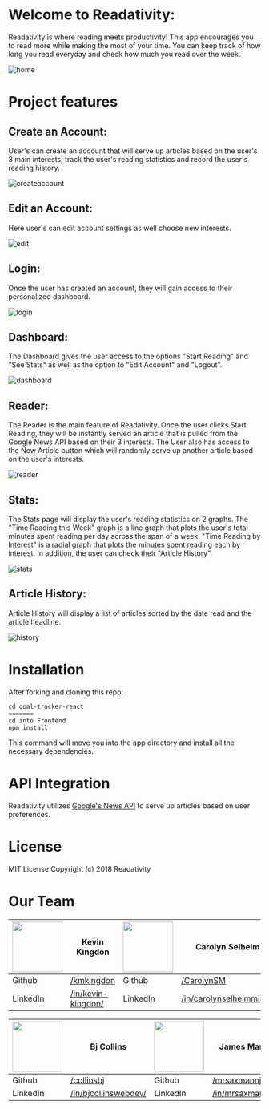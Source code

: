 # Welcome to Readativity:
Readativity is where reading meets productivity! This app encourages you to read more while making the most of your time. You can keep track of how long you read everyday and check how much you read over the week.

![home](https://user-images.githubusercontent.com/26389841/35991086-44684720-0cc3-11e8-8dea-217afda081e8.jpg)

# Project features
## Create an Account:
User's can create an account that will serve up articles based on the user's 3 main interests, track the user's reading statistics and record the user's reading history.

![createaccount](https://user-images.githubusercontent.com/26389841/35991021-1ec1e1fc-0cc3-11e8-8dca-8bd9d1d23e86.gif)

## Edit an Account:
Here user's can edit account settings as well choose new interests.

![edit](https://user-images.githubusercontent.com/26389841/35990895-c4bc55fc-0cc2-11e8-8bb5-f16e4008a94c.gif)

## Login:
Once the user has created an account, they will gain access to their personalized dashboard.

![login](https://user-images.githubusercontent.com/26389841/35990941-ea29dec2-0cc2-11e8-88c8-fdc8acdc4316.gif)

## Dashboard:
The Dashboard gives the user access to the options "Start Reading" and "See Stats" as well as the option to "Edit Account" and "Logout".

![dashboard](https://user-images.githubusercontent.com/26389841/35991049-329625da-0cc3-11e8-96d1-130db7d332b8.jpg)

## Reader:
The Reader is the main feature of Readativity.  Once the user clicks Start Reading, they will be instantly served an article that is pulled from the Google News API based on their 3 interests.  The User also has access to the New Article button which will randomly serve up another article based on the user's interests.

![reader](https://user-images.githubusercontent.com/26389841/35990976-006ec378-0cc3-11e8-9314-c90d24ac81fc.gif)

## Stats:
The Stats page will display the user's reading statistics on 2 graphs.  The "Time Reading this Week" graph is a line graph that plots the user's total minutes spent reading per day across the span of a week.  "Time Reading by Interest" is a radial graph that plots the minutes spent reading each by interest.  In addition, the user can check their "Article History".

![stats](https://user-images.githubusercontent.com/26389841/35991887-dc0fc290-0cc5-11e8-86ef-bc4ef6d24a9b.gif)

## Article History:
Article History will display a list of articles sorted by the date read and the article headline.

![history](https://user-images.githubusercontent.com/26389841/35991862-c55eb844-0cc5-11e8-9148-48f1cd5e684a.gif)

# Installation
After forking and cloning this repo:
```
cd goal-tracker-react
=======
cd into Frontend
npm install

```
This command will move you into the app directory and install all the necessary dependencies.

# API Integration
Readativity utilizes [Google's News API](https://newsapi.org/s/google-news-api) to serve up articles based on user preferences.


# License
MIT License Copyright (c) 2018 Readativity

# Our Team

|<img src="https://user-images.githubusercontent.com/32685092/35702971-d0b4e966-0757-11e8-8098-c2819dff5e58.png" width="100"> | Kevin Kingdon    | <img src="https://user-images.githubusercontent.com/32685092/35991335-224fec00-0cc4-11e8-8b53-3d900d4eb770.png" width="100"> | Carolyn Selheim |
| ------------- | ------------- | ------------- | ------------- |
| Github | [/kmkingdon](https://github.com/kmkingdon) | Github | [/CarolynSM](https://github.com/CarolynSM) |
| LinkedIn   | [/in/kevin-kingdon/](https://www.linkedin.com/in/kevin-kingdon/) | LinkedIn   | [/in/carolynselheimmiller/](https://www.linkedin.com/in/carolynselheimmiller/) |


|<img src="https://user-images.githubusercontent.com/32685092/35991351-3021c8c6-0cc4-11e8-9797-7d36a5ed83b0.png" width="100"> | Bj Collins   | <img src="https://user-images.githubusercontent.com/32685092/35991367-3e12abb2-0cc4-11e8-93a4-9da6ab4b00a8.jpg" width="100"> | James Mann|
| ------------- | ------------- | ------------- | ------------- |
| Github| [/collinsbj](https://github.com/collinsbj) | Github| [/mrsaxmannjr](https://github.com/mrsaxmannjr) |
| LinkedIn   | [/in/bjcollinswebdev/](https://www.linkedin.com/in/bjcollinswebdev/) | LinkedIn   | [/in/mrsaxmannjr/](https://www.linkedin.com/in/mrsaxmannjr/) |
